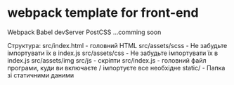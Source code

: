 #  webpack template for front-end

Webpack
Babel
devServer
PostCSS
...comming soon


Структура:
src/index.html - головний HTML
src/assets/scss - Не забудьте імпортувати їх в index.js
src/assets/css - Не забудьте імпортувати їх в index.js
src/assets/img
src/js - скріпти
src/index.js - головний файл програми, куди ви включаєте / імпортуєте все необхідне
static/ - Папка зі статичними даними
